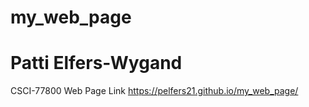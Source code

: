 # my_web_page
# Patti Elfers-Wygand
CSCI-77800
Web Page Link
https://pelfers21.github.io/my_web_page/
